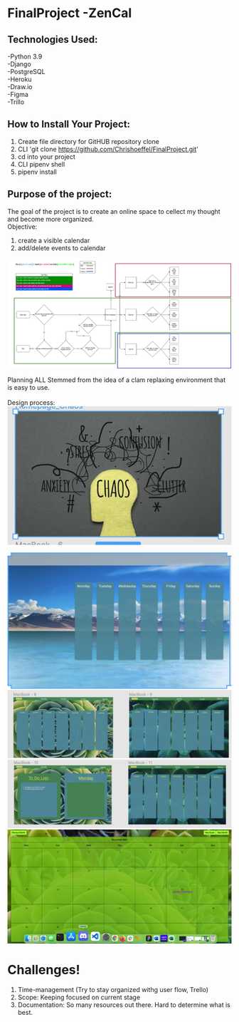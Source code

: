 # FinalProject -ZenCal

## Technologies Used:
-Python 3.9<br>
-Django <br>
-PostgreSQL <br>
-Heroku <br>
-Draw.io <br>
-Figma <br>
-Trillo <br>

## How to Install Your Project:
1. Create file directory for GitHUB repository clone
2. CLI 'git clone https://github.com/Chrishoeffel/FinalProject.git'
3. cd into your project
4. CLI pipenv shell
5. pipenv install


## Purpose of the project:
The goal of the project is to create an online space to cellect my thought and become more organized. <br>
Objective:
1. create a visible calendar
2. add/delete events to calendar







![User FLow](Calender_User_Flow.png)

Planning ALL Stemmed from the idea of a clam replaxing environment that is easy to use.<br>
<br>
Design process:
![Homepage](ChaosStart.png)<br>

![midstyling](midstyling.png)
![acceptedstying](acceptedstying.png)
![acceptedstying2](acceptedstying2.png)
![website](Finalpage.png)

# Challenges!
1. Time-management (Try to stay organized withg user flow, Trello)
2. Scope: Keeping focused on current stage 
3. Documentation: So many resources out there. Hard to determine what is best. 